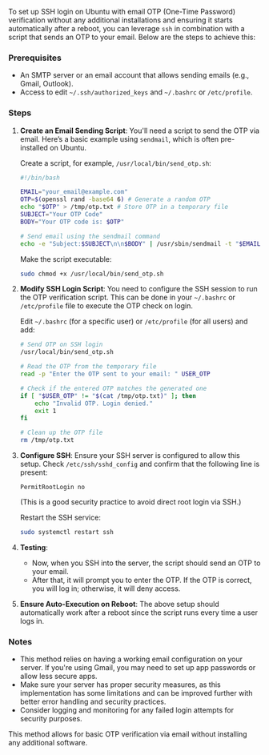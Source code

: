 To set up SSH login on Ubuntu with email OTP (One-Time Password) verification without any additional installations and ensuring it starts automatically after a reboot, you can leverage `ssh` in combination with a script that sends an OTP to your email. Below are the steps to achieve this:

### Prerequisites
- An SMTP server or an email account that allows sending emails (e.g., Gmail, Outlook).
- Access to edit `~/.ssh/authorized_keys` and `~/.bashrc` or `/etc/profile`.

### Steps

1. **Create an Email Sending Script**:
   You'll need a script to send the OTP via email. Here’s a basic example using `sendmail`, which is often pre-installed on Ubuntu.

   Create a script, for example, `/usr/local/bin/send_otp.sh`:

   ```bash
   #!/bin/bash

   EMAIL="your_email@example.com"
   OTP=$(openssl rand -base64 6) # Generate a random OTP
   echo "$OTP" > /tmp/otp.txt # Store OTP in a temporary file
   SUBJECT="Your OTP Code"
   BODY="Your OTP code is: $OTP"

   # Send email using the sendmail command
   echo -e "Subject:$SUBJECT\n\n$BODY" | /usr/sbin/sendmail -t "$EMAIL"
   ```

   Make the script executable:
   ```bash
   sudo chmod +x /usr/local/bin/send_otp.sh
   ```

2. **Modify SSH Login Script**:
   You need to configure the SSH session to run the OTP verification script. This can be done in your `~/.bashrc` or `/etc/profile` file to execute the OTP check on login.

   Edit `~/.bashrc` (for a specific user) or `/etc/profile` (for all users) and add:

   ```bash
   # Send OTP on SSH login
   /usr/local/bin/send_otp.sh

   # Read the OTP from the temporary file
   read -p "Enter the OTP sent to your email: " USER_OTP

   # Check if the entered OTP matches the generated one
   if [ "$USER_OTP" != "$(cat /tmp/otp.txt)" ]; then
       echo "Invalid OTP. Login denied."
       exit 1
   fi

   # Clean up the OTP file
   rm /tmp/otp.txt
   ```

3. **Configure SSH**:
   Ensure your SSH server is configured to allow this setup. Check `/etc/ssh/sshd_config` and confirm that the following line is present:

   ```plaintext
   PermitRootLogin no
   ```

   (This is a good security practice to avoid direct root login via SSH.)

   Restart the SSH service:
   ```bash
   sudo systemctl restart ssh
   ```

4. **Testing**:
   - Now, when you SSH into the server, the script should send an OTP to your email.
   - After that, it will prompt you to enter the OTP. If the OTP is correct, you will log in; otherwise, it will deny access.

5. **Ensure Auto-Execution on Reboot**:
   The above setup should automatically work after a reboot since the script runs every time a user logs in.

### Notes
- This method relies on having a working email configuration on your server. If you're using Gmail, you may need to set up app passwords or allow less secure apps.
- Make sure your server has proper security measures, as this implementation has some limitations and can be improved further with better error handling and security practices.
- Consider logging and monitoring for any failed login attempts for security purposes. 

This method allows for basic OTP verification via email without installing any additional software.
